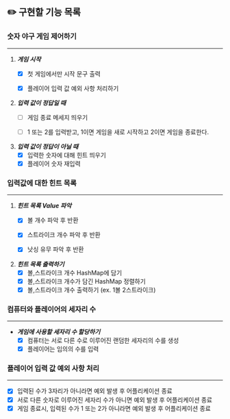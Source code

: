 ## ✏️ 구현할 기능 목록

### 숫자 야구 게임 제어하기

---
1. ***게임 시작***
    - [X] 첫 게임에서만 시작 문구 출력
    - [X] 플레이어 입력 값 예외 사항 처리하기


2. ***입력 값이 정답일 때***
    - [ ] 게임 종료 메세지 띄우기
    - [ ] 1 또는 2를 입력받고, 1이면 게임을 새로 시작하고 2이면 게임을 종료한다.


3. ***입력 값이 정답이 아닐 때***
    - [X] 입력한 숫자에 대해 힌트 띄우기
    - [X] 플레이어 숫자 재입력

### 입력값에 대한 힌트 목록

---
1. ***힌트 목록 Value 파악***
    - [X] 볼 개수 파악 후 반환
    - [X] 스트라이크 개수 파악 후 반환
    - [X] 낫싱 유무 파악 후 반환


2. ***힌트 목록 출력하기***
    - [X] 볼,스트라이크 개수 HashMap에 담기
    - [X] 볼,스트라이크 개수가 담긴 HashMap 정렬하기
    - [X] 볼,스트라이크 개수 출력하기 (ex. 1볼 2스트라이크)

### 컴퓨터와 플레이어의 세자리 수

---
* ***게임에 사용할 세자리 수 할당하기***
    - [X] 컴퓨터는 서로 다른 수로 이루어진 랜덤한 세자리의 수를 생성
    - [X] 플레이어는 임의의 수를 입력

### 플레이어 입력 값 예외 사항 처리

---
- [X] 입력된 수가 3자리가 아니라면 예외 발생 후 어플리케이션 종료
- [X] 서로 다른 숫자로 이루어진 세자리 수가 아니면 예외 발생 후 어플리케이션 종료
- [X] 게임 종료시, 입력된 수가 1 또는 2가 아니라면 예외 발생 후 어플리케이션 종료
